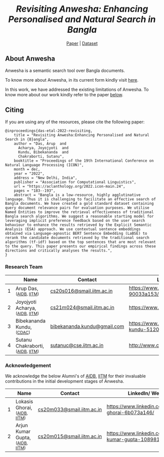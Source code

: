<div align="center">
	<h1><b><i>Revisiting Anwesha: Enhancing Personalised and Natural Search in Bangla</i></b></h1>
	<a href="https://aclanthology.org/2022.icon-main.24.pdf">Paper</a> |
	<a href="https://zenodo.org/record/7376906">Dataset</a>
</div>

## About Anwesha

Anwesha is a semantic search tool over Bangla documents.

To know more about Anwesha, in its current form kindly visit <a href="https://github.com/ArupDas15/Anwesha">here</a>.

In this work, we have addressed the existing limitations of Anwesha. To know more about our work kindly refer to the paper <a href="https://github.com/ArupDas15/Revisiting_Anwesha/edit/main/README.md#citing">below</a>.

## Citing

If you are using any of the resources, please cite the following paper:
```
@inproceedings{das-etal-2022-revisiting,
    title = "Revisiting Anwesha:Enhancing Personalised and Natural Search in {B}angla",
    author = "Das, Arup  and
      Acharya, Joyojyoti  and
      Kundu, Bibekananda  and
      Chakraborti, Sutanu",
    booktitle = "Proceedings of the 19th International Conference on Natural Language Processing (ICON)",
    month = dec,
    year = "2022",
    address = "New Delhi, India",
    publisher = "Association for Computational Linguistics",
    url = "https://aclanthology.org/2022.icon-main.24",
    pages = "183--193",
    abstract = "Bangla is a low-resource, highly agglutinative language. Thus it is challenging to facilitate an effective search of Bangla documents. We have created a gold standard dataset containing query document relevance pairs for evaluation purposes. We utilise Named Entities to improve the retrieval effectiveness of traditional Bangla search algorithms. We suggest a reasonable starting model for leveraging implicit preference feedback based on the user search behaviour to enhance the results retrieved by the Explicit Semantic Analysis (ESA) approach. We use contextual sentence embeddings obtained via Language-agnostic BERT Sentence Embedding (LaBSE) to rerank the candidate documents retrieved by the traditional search algorithms (tf-idf) based on the top sentences that are most relevant to the query. This paper presents our empirical findings across these directions and critically analyses the results.",
}
```



### Research Team
|   | Name		      																												| Contact                                                 			|	LinkedIn/ Website
|---|-------------------------------------------------------------------------------------------------------------------------------|-------------------------------------------------------------------|----------------------------------------------------------|
| 1 | Arup Das, <sub>([AIDB](http://www.cse.iitm.ac.in/lab_details.php?arg=MQ==), [IITM](https://www.iitm.ac.in))</sub>        		| [cs20s016@smail.iitm.ac.in](mailto:cs20s016@smail.iitm.ac.in)     | https://www.linkedin.com/in/arup-das-90033a153/		   |
| 2 | Joyojyoti Acharya, <sub>([AIDB](http://www.cse.iitm.ac.in/lab_details.php?arg=MQ==), [IITM](https://www.iitm.ac.in))</sub> 		| [cs21m024@smail.iitm.ac.in](mailto:cs21m024@smail.iitm.ac.in)     | https://www.linkedin.com/in/joy-iitm/    |
| 3 | Bibekananda Kundu, <sub>([CDAC](https://www.cdac.in/))</sub>															        | [bibekananda.kundu@gmail.com](mailto:bibekananda.kundu@gmail.com) | https://www.linkedin.com/in/bibekananda-kundu-51205434/  |
| 4 | Sutanu Chakraborti, <sub>([AIDB](http://www.cse.iitm.ac.in/lab_details.php?arg=MQ==), [IITM](https://www.iitm.ac.in))</sub>  	| [sutanuc@cse.iitm.ac.in](mailto:sutanuc@cse.iitm.ac.in)			| http://www.cse.iitm.ac.in/~sutanuc/             		   |

### Acknowledgement
We acknowledge the below Alumni's of [AIDB](http://www.cse.iitm.ac.in/lab_details.php?arg=MQ==), [IITM](https://www.iitm.ac.in)</sub> for their invaluable contributions in the initial development stages of Anwesha.

|   | Name		      																												| Contact                                                 			|	LinkedIn/ Website
|---|-------------------------------------------------------------------------------------------------------------------------------|-------------------------------------------------------------------|----------------------------------------------------------|
| 1 | Lokasis Ghorai, <sub>([AIDB](http://www.cse.iitm.ac.in/lab_details.php?arg=MQ==), [IITM](https://www.iitm.ac.in))</sub> 		| [cs20m033@smail.iitm.ac.in](mailto:cs20m033@smail.iitm.ac.in)     | https://www.linkedin.com/in/lokasis-ghorai-6b073a146/    |
| 2 | Arjun Kumar Gupta, <sub>([AIDB](http://www.cse.iitm.ac.in/lab_details.php?arg=MQ==), [IITM](https://www.iitm.ac.in))</sub>   	| [cs20m015@smail.iitm.ac.in](mailto:cs20m015@smail.iitm.ac.in)     | https://www.linkedin.com/in/arjun-kumar-gupta-10898117a/ |
